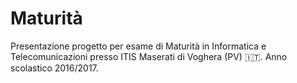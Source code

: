# Maturità
Presentazione progetto per esame di Maturità in Informatica e Telecomunicazioni presso ITIS Maserati di Voghera (PV) 🇮🇹.
Anno scolastico 2016/2017.
